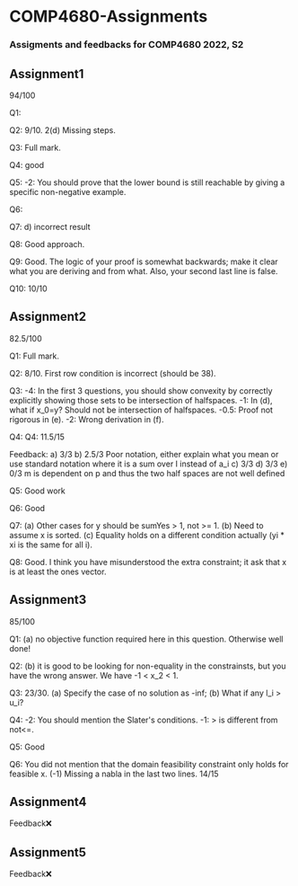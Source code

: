 # COMP4680-Assignments

### Assigments and feedbacks for COMP4680 2022, S2

## Assignment1
94/100

Q1: 

Q2: 9/10. 2(d) Missing steps.

Q3: Full mark.

Q4: good

Q5: -2: You should prove that the lower bound is still reachable by giving a specific non-negative example.

Q6: 

Q7: d) incorrect result

Q8: Good approach.

Q9: Good. The logic of your proof is somewhat backwards; make it clear what you are deriving and from what. Also, your second last line is false.

Q10: 10/10

## Assignment2
82.5/100

Q1: Full mark.

Q2: 8/10. First row condition is incorrect (should be 38).

Q3: -4: In the first 3 questions, you should show convexity by correctly explicitly showing those sets to be intersection of halfspaces. -1: In (d), what if x_0=y? Should not be intersection of halfspaces. -0.5: Proof not rigorous in (e). -2: Wrong derivation in (f).

Q4: Q4: 11.5/15

Feedback:
a) 3/3 
b) 2.5/3 
Poor notation, either explain what you mean or use standard notation where it is a sum over I instead of a_i
c) 3/3 
d) 3/3 
e) 0/3 
m is dependent on p and thus the two half spaces are not well defined

Q5: Good work 

Q6: Good

Q7: (a) Other cases for y should be sumYes > 1, not >= 1. (b) Need to assume x is sorted. (c) Equality holds on a different condition actually (yi * xi is the same for all i).

Q8: Good. I think you have misunderstood the extra constraint; it ask that x is at least the ones vector.

## Assignment3
85/100

Q1: (a) no objective function required here in this question. Otherwise well done!

Q2: (b) it is good to be looking for non-equality in the constrainsts, but you have the wrong answer. We have -1 < x_2 < 1.

Q3: 23/30. (a) Specify the case of no solution as -inf; (b) What if any l_i > u_i?

Q4: -2: You should mention the Slater's conditions. -1: > is different from not<=.

Q5: Good

Q6: You did not mention that the domain feasibility constraint only holds for feasible x. (-1)
Missing a nabla in the last two lines.
14/15

## Assignment4
Feedback❌
## Assignment5
Feedback❌
